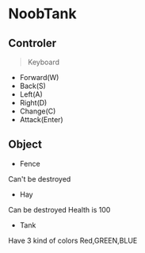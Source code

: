 # NoobTank

## Controler ##
>Keyboard
>
+ Forward(W)
+ Back(S)
+ Left(A)
+ Right(D)
+ Change(C)
+ Attack(Enter)

##  Object  ##
+ Fence
  
Can't be destroyed
+ Hay

Can be destroyed
Health is 100
  
+ Tank

Have 3 kind of colors
Red,GREEN,BLUE
